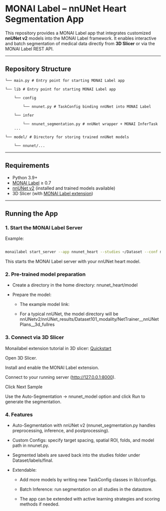 <!--
Copyright (c) MONAI Consortium
Licensed under the Apache License, Version 2.0 (the "License");
you may not use this file except in compliance with the License.
You may obtain a copy of the License at
    http://www.apache.org/licenses/LICENSE-2.0
Unless required by applicable law or agreed to in writing, software
distributed under the License is distributed on an "AS IS" BASIS,
WITHOUT WARRANTIES OR CONDITIONS OF ANY KIND, either express or implied.
See the License for the specific language governing permissions and
limitations under the License.
-->

# MONAI Label – nnUNet Heart Segmentation App

This repository provides a MONAI Label app that integrates customized **nnUNet v2** models into the MONAI Label framework. It enables interactive and batch segmentation of medical data directly from **3D Slicer** or via the MONAI Label REST API.

---

##  Repository Structure

    └── main.py # Entry point for starting MONAI Label app

    └── lib # Entry point for starting MONAI Label app

        └── config

            └── nnunet.py # TaskConfig binding nnUNet into MONAI Label

        └── infer

            └── nnunet_segmentation.py # nnUNet wrapper + MONAI InferTask
        ...

    └── model/ # Directory for storing trained nnUNet models

        └── nnunet/...

---

##  Requirements
- Python 3.9+  
- [MONAI Label](https://github.com/Project-MONAI/MONAILabel) ≥ 0.7  
- [nnUNet v2](https://github.com/MIC-DKFZ/nnUNet) (installed and trained models available)  
- 3D Slicer (with [MONAI Label extension](https://github.com/Project-MONAI/MONAILabel/tree/main/plugins/slicer))  

---

##  Running the App

### 1. Start the MONAI Label Server
Example:

```bash

monailabel start_server --app nnunet_heart --studies ~/Dataset --conf models nnunet
```

This starts the MONAI Label server with your nnUNet heart model.

### 2. Pre-trained model preparation

- Create a directory in the home directory: nnunet_heart/model

- Prepare the model:

    - The example model link:
    
    - For a typical nnUNet, the model directory will be nnUNetv2/nnUNet_results/Dataset101_modality/NetTrainer__nnUNetPlans__3d_fullres

### 3. Connect via 3D Slicer

Monailabel extension tutorial in 3D slicer: [Quickstart](https://docs.monai.io/projects/label/en/latest/quickstart.html)

Open 3D Slicer.

Install and enable the MONAI Label extension.

Connect to your running server (http://127.0.0.1:8000).

Click Next Sample 

Use the Auto-Segmentation → nnunet_model option and click Run to generate the segmentation.

### 4. Features

- Auto-Segmentation with nnUNet v2 (nnunet_segmentation.py handles preprocessing, inference, and postprocessing).

- Custom Configs: specify target spacing, spatial ROI, folds, and model path in nnunet.py.
  
- Segmented labels are saved back into the studies folder under Dataset/labels/final.

- Extendable:
    - Add more models by writing new TaskConfig classes in lib/configs.

    - Batch Inference: run segmentation on all studies in the datastore.
  
    - The app can be extended with active learning strategies and scoring methods if needed.
  




